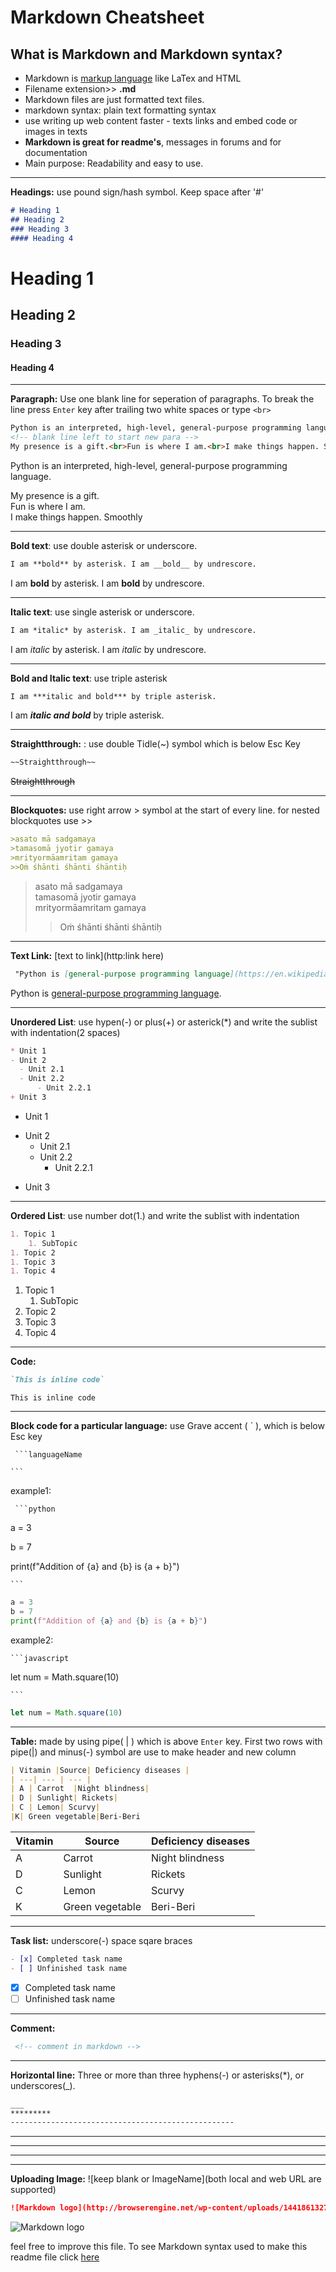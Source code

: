 # Markdown Cheatsheet
## What is Markdown and Markdown syntax?
* Markdown is [markup language](https://www.techopedia.com/definition/2668/markup-language) like LaTex and HTML
* Filename extension>>  **.md**
* Markdown files are just formatted text files.
* markdown syntax: plain text formatting syntax
* use writing up web content faster - texts links and embed code or images in texts 
* **Markdown is great for readme's**, messages in forums and for documentation
* Main purpose: Readability and easy to use.
----------------------------------------------------------

**Headings:** use pound sign/hash symbol. Keep space after '#' 

```Markdown
# Heading 1
## Heading 2
### Heading 3
#### Heading 4
```

# Heading 1
## Heading 2
### Heading 3
#### Heading 4

-----------------------------------------------------
**Paragraph:** Use one blank line for seperation of paragraphs. To break the line press `Enter` key after trailing two white spaces or type `<br>`

```Markdown
Python is an interpreted, high-level, general-purpose programming language.
<!-- blank line left to start new para -->
My presence is a gift.<br>Fun is where I am.<br>I make things happen. Smoothly
```

Python is an interpreted, high-level, general-purpose programming language.
<!-- blank line left to start new para -->
My presence is a gift.<br>Fun is where I am.<br>I make things happen. Smoothly

----------------------------------------------------------
**Bold text**: use double asterisk or underscore.

```Markdown
I am **bold** by asterisk. I am __bold__ by undrescore.
```
I am **bold** by asterisk. I am __bold__ by undrescore.

-----------------------------------------------------
**Italic text**: use single asterisk or underscore.

```Markdown
I am *italic* by asterisk. I am _italic_ by undrescore.

```
I am *italic* by asterisk.
I am _italic_ by undrescore.

-------------------------------------------------------
**Bold and Italic text**: use triple asterisk

```Markdown
I am ***italic and bold*** by triple asterisk.
```

I am ***italic and bold*** by triple asterisk.

----------------------------------------------------------
**Straightthrough:** : use double Tidle(~) symbol which is below Esc Key  

```Markdown
~~Straightthrough~~
```

~~Straightthrough~~

---------------------------------------------------------
**Blockquotes:** use right arrow > symbol at the start of every line. for nested blockquotes use >>

```Markdown
>asato mā sadgamaya  
>tamasomā jyotir gamaya  
>mrityormāamritam gamaya
>>Oṁ śhānti śhānti śhāntiḥ
```

>asato mā sadgamaya  
>tamasomā jyotir gamaya  
>mrityormāamritam gamaya
>>Oṁ śhānti śhānti śhāntiḥ

----------------------------------------------------
**Text Link:** [text to link](http:link here)

```Markdown
 "Python is [general-purpose programming language](https://en.wikipedia.org/wiki/General-purpose_programming_language)*."
```

 Python is [general-purpose programming language](https://en.wikipedia.org/wiki/General-purpose_programming_language).
 
 -----------------------------------------------------
**Unordered List**: use hypen(-) or plus(+) or asterick(*) and write the sublist with indentation(2 spaces)

```Markdown
* Unit 1          
- Unit 2
  - Unit 2.1
  - Unit 2.2
      - Unit 2.2.1
+ Unit 3
```

* Unit 1          
- Unit 2
  - Unit 2.1
  - Unit 2.2
      - Unit 2.2.1
+ Unit 3

--------------------------------------------------
**Ordered List**: use number dot(1.) and write the sublist with indentation

```Markdown
1. Topic 1
	1. SubTopic
1. Topic 2
1. Topic 3
1. Topic 4
```

1. Topic 1
	1. SubTopic
1. Topic 2
1. Topic 3
1. Topic 4

---------------------------------------------------
**Code:**  
```Markdown
`This is inline code`
```

`This is inline code`  

-------------------------------------------------
**Block code for a particular language:** use Grave accent ( ` ), which is below Esc key

` ```languageName`
  
  ` ``` `

example1: 

` ```python`

a = 3  

b = 7

print(f"Addition of {a} and {b} is {a + b}")
  
` ``` `

```python
a = 3
b = 7
print(f"Addition of {a} and {b} is {a + b}")
```

example2: 

` ```javascript `

let num = Math.square(10)

` ``` `

```javascript
let num = Math.square(10)
```

------------------------------------------------------
**Table:** made by using pipe( | ) which is above `Enter` key. First two rows with pipe(|) and minus(-) symbol are use to make header and new column

```Markdown
| Vitamin |Source| Deficiency diseases |
| ---| --- | --- |
| A | Carrot  |Night blindness|
| D | Sunlight| Rickets| 
| C | Lemon| Scurvy|
|K| Green vegetable|Beri-Beri
```

| Vitamin |Source| Deficiency diseases
| ---| --- | --- 
| A | Carrot |Night blindness
| D | Sunlight| Rickets
| C | Lemon| Scurvy
|K| Green vegetable|Beri-Beri

------------------------------------------------------
**Task list:** underscore(-) space sqare braces

```Markdown
- [x] Completed task name
- [ ] Unfinished task name
```

- [x] Completed task name
- [ ] Unfinished task name

---------------------------------------------------------
**Comment:**

```Markdown
 <!-- comment in markdown -->
```
---------------------------------------------------------
**Horizontal line:** Three or more than three hyphens(-) or asterisks(*), or underscores(_).

```Markdown
___
*********
--------------------------------------------------
```
___
*********
---------------------------------------------------------

---------------------------------------------------------
**Uploading Image:** ![keep blank or ImageName](both local and web URL are supported)
  

```Markdown
![Markdown logo](http://browserengine.net/wp-content/uploads/1441861327mdh-logo-new.png)
```

![Markdown logo](http://browserengine.net/wp-content/uploads/1441861327mdh-logo-new.png)


feel free to improve this file. To see Markdown syntax used to make this readme file click [here](https://raw.githubusercontent.com/kwattorama/markdown_cheatsheet/master/README.md)
